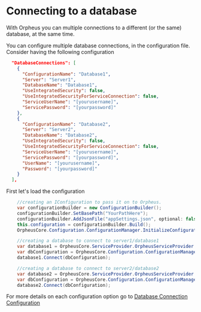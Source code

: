 ﻿# Connecting to a database
With Orpheus you can multiple connections to a different (or the same) database, at the same time.

You can configure multiple database connections, in the configuration file. Consider having the following configuration

```json
  "DatabaseConnections": [
    {
      "ConfigurationName": "Database1",
      "Server": "Server1",
      "DatabaseName": "Database1",
      "UseIntegratedSecurity": false,
      "UseIntegratedSecurityForServiceConnection": false,
      "ServiceUserName": "[yourusername]",
      "ServicePassword": "[yourpassword]"
    },
    {
      "ConfigurationName": "Database2",
      "Server": "Server2",
      "DatabaseName": "Database2",
      "UseIntegratedSecurity": false,
      "UseIntegratedSecurityForServiceConnection": false,
      "ServiceUserName": "[yourusername]",
      "ServicePassword": "[yourpassword]",
      "UserName": "[yourusername]",
      "Password": "[yourpassword]"
    }
  ],
```
First let's load the configuration
```csharp
    //creating an IConfiguration to pass it on to Orpheus.
    var configurationBuilder = new ConfigurationBuilder();
    configurationBuilder.SetBasePath("YourPathHere");
    configurationBuilder.AddJsonFile("appSettings.json", optional: false, reloadOnChange: true);
    this.configuration = configurationBuilder.Build();
    OrpheusCore.Configuration.ConfigurationManager.InitializeConfiguration(this.configuration);

    //creating a database to connect to server1/database1
    var database1 = OrpheusCore.ServiceProvider.OrpheusServiceProvider.Resolve<IOrpheusDatabase>();
    var dbConfiguration = OrpheusCore.Configuration.ConfigurationManager.Configuration.DatabaseConnections.FirstOrDefault(c => c.ConfigurationName.ToLower() == "database1");
    database1.Connect(dbConfiguration);

    //creating a database to connect to server2/database2
    var database2 = OrpheusCore.ServiceProvider.OrpheusServiceProvider.Resolve<IOrpheusDatabase>();
    var dbConfiguration = OrpheusCore.Configuration.ConfigurationManager.Configuration.DatabaseConnections.FirstOrDefault(c => c.ConfigurationName.ToLower() == "database2");
    database2.Connect(dbConfiguration);
```
For more details on each configuration option go to [Database Connection Configuration](../api/OrpheusCore.Configuration.Models.DatabaseConnectionConfiguration.yml)